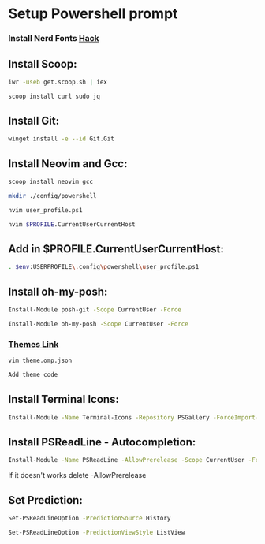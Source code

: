 # Setup Powershell prompt

### Install Nerd Fonts [Hack](https://github.com/ryanoasis/nerd-fonts/releases/tag/v2.1.0)

## Install Scoop:

```bash
iwr -useb get.scoop.sh | iex
```

```bash
scoop install curl sudo jq
```
## Install Git:

```bash
winget install -e --id Git.Git
```

## Install Neovim and Gcc:

```bash
scoop install neovim gcc
```

```bash
mkdir ./config/powershell
```

```bash
nvim user_profile.ps1
```

```bash
nvim $PROFILE.CurrentUserCurrentHost
```

## Add in $PROFILE.CurrentUserCurrentHost:

```bash
. $env:USERPROFILE\.config\powershell\user_profile.ps1
```

## Install oh-my-posh:

```bash
Install-Module posh-git -Scope CurrentUser -Force
```

```bash
Install-Module oh-my-posh -Scope CurrentUser -Force
```

### [Themes Link](https://ohmyposh.dev/docs/themes)

```bash
vim theme.omp.json
```

```bash
Add theme code
```

## Install Terminal Icons:

```bash
Install-Module -Name Terminal-Icons -Repository PSGallery -ForceImport-Module  Terminal-Icons
```

## Install PSReadLine - Autocompletion:

```bash
Install-Module -Name PSReadLine -AllowPrerelease -Scope CurrentUser -Force -SkipPublisherCheck
```

If it doesn't works delete -AllowPrerelease

## Set Prediction:

```bash
Set-PSReadLineOption -PredictionSource History
```

```bash
Set-PSReadLineOption -PredictionViewStyle ListView
```

